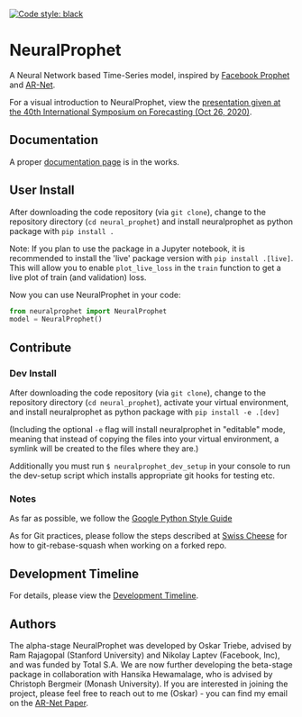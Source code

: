 [![Code style: black](https://img.shields.io/badge/code%20style-black-000000.svg)](https://github.com/psf/black)
# NeuralProphet
A Neural Network based Time-Series model, inspired by [Facebook Prophet](https://github.com/facebook/prophet) and [AR-Net](https://github.com/ourownstory/AR-Net).

For a visual introduction to NeuralProphet, view the [presentation given at the 40th International Symposium on Forecasting (Oct 26, 2020)](notes/Presented_at_International_Symposium_on_Forecasting.pdf).

## Documentation
A proper [documentation page](https://ourownstory.github.io/neural_prophet/) is in the works.

## User Install
After downloading the code repository (via `git clone`), change to the repository directory (`cd neural_prophet`) and install neuralprophet as python package with
`pip install .`

Note: If you plan to use the package in a Jupyter notebook, it is recommended to install the 'live' package version with `pip install .[live]`.
This will allow you to enable `plot_live_loss` in the `train` function to get a live plot of train (and validation) loss.

Now you can use NeuralProphet in your code:
```python
from neuralprophet import NeuralProphet
model = NeuralProphet()
```

## Contribute
### Dev Install
After downloading the code repository (via `git clone`), change to the repository directory (`cd neural_prophet`), activate your virtual environment, and install neuralprophet as python package with
`pip install -e .[dev]`

(Including the optional `-e` flag will install neuralprophet in "editable" mode, meaning that instead of copying the files into your virtual environment, a symlink will be created to the files where they are.)

Additionally you must run `$ neuralprophet_dev_setup` in your console to run the dev-setup script which installs appropriate git hooks for testing etc.

### Notes
As far as possible, we follow the [Google Python Style Guide](http://google.github.io/styleguide/pyguide.html)

As for Git practices, please follow the steps described at [Swiss Cheese](https://github.com/ourownstory/swiss-cheese/blob/master/git_best_practices.md) for how to git-rebase-squash when working on a forked repo.

## Development Timeline
For details, please view the [Development Timeline](notes/development_timeline.md).

## Authors
The alpha-stage NeuralProphet was developed by Oskar Triebe, advised by Ram Rajagopal (Stanford University) and Nikolay Laptev (Facebook, Inc), and was funded by Total S.A.
We are now further developing the beta-stage package in collaboration with Hansika Hewamalage, who is advised by Christoph Bergmeir (Monash University).
If you are interested in joining the project, please feel free to reach out to me (Oskar) - you can find my email on the [AR-Net Paper](https://arxiv.org/pdf/1911.12436.pdf).
